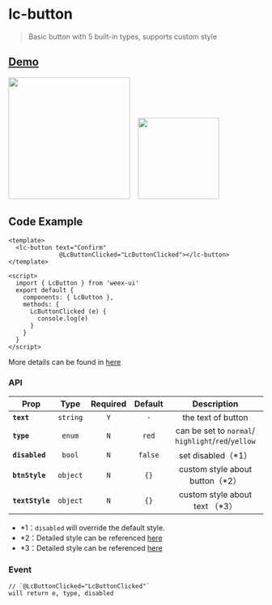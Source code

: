 # lc-button

> Basic button with 5 built-in types, supports custom style

## [Demo](https://h5.m.taobao.com/trip/wx-detection-demo/button/index.html?_wx_tpl=https%3A%2F%2Fh5.m.taobao.com%2Ftrip%2Fwx-detection-demo%2Fbutton%2Findex.weex.js)

<img src="https://img.alicdn.com/tfs/TB1aMRGhgvD8KJjy0FlXXagBFXa-562-1000.gif" width="240"/>&nbsp;&nbsp;&nbsp;&nbsp;<img src="https://img.alicdn.com/tfs/TB1b0tMhf6H8KJjy0FjXXaXepXa-200-200.png" width="160"/>

## Code Example

```vue
<template>
  <lc-button text="Confirm"
              @LcButtonClicked="LcButtonClicked"></lc-button>
</template>

<script>
  import { LcButton } from 'weex-ui'
  export default {
    components: { LcButton },
    methods: {
      LcButtonClicked (e) {
        console.log(e)
      }
    }
  }
</script>

```

More details can be found in [here](https://github.com/alibaba/weex-ui/blob/master/button/loading/index.vue)

### API
| Prop | Type | Required | Default | Description |
| ---- |:----:|:---:|:-------:| :----------:|
| **`text`** | `string` | `Y` | `-` | the text of button |
| **`type`** | `enum` | `N` | `red` | can be set to  `normal`/ `highlight`/`red`/`yellow` |
| **`disabled`** | `bool` | `N` | `false` | set disabled（*1） |
| **`btnStyle`** | `object` | `N` | `{}` | custom style about button（*2） |
| **`textStyle`** | `object` | `N` | `{}` | custom style about text （*3） |

- *1：`disabled` will override the default style.
- *2：Detailed style can be referenced [here](https://github.com/alibaba/weex-ui/blob/master/packages/lc-button/type.js)
- *3：Detailed style can be referenced [here](https://github.com/alibaba/weex-ui/blob/master/packages/lc-button/type.js)

### Event
```
// `@LcButtonClicked="LcButtonClicked"`
will return e, type, disabled
```
